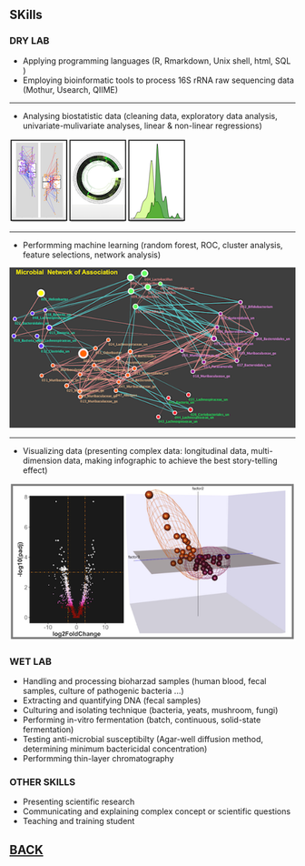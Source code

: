 

## SKills
### DRY LAB



 - Applying programming languages (R, Rmarkdown, Unix shell, html, SQL ) 
 - Employing bioinformatic tools to process 16S rRNA raw sequencing data (Mothur, Usearch, QIIME)
 
 --- 
 
 - Analysing biostatistic data (cleaning data, exploratory data analysis, univariate-mulivariate analyses, linear & non-linear regressions)
 
 [<img src="images/3hinh.png?raw=true"/>](/Skills)

 ---
 - Performming machine learning (random forest, ROC, cluster analysis, feature selections, network analysis)
 
 [<img src="images/Net4.png?raw=true"/>](/Skills)
  
 ---
 - Visualizing data (presenting complex data: longitudinal data, multi-dimension data, making infographic to achieve the best story-telling effect) 
 
 [<img src="images/Dry1.png?raw=true"/>](/Skills)
 
  
### WET LAB
  

- Handling and processing bioharzad samples (human blood, fecal samples,  culture of pathogenic bacteria ...)
- Extracting and quantifying DNA (fecal samples)
- Culturing and isolating technique (bacteria, yeats, mushroom, fungi) 
- Performing in-vitro fermentation (batch, continuous, solid-state fermentation)
- Testing anti-microbial susceptibilty (Agar-well diffusion method, determining minimum bactericidal concentration) 
- Performming thin-layer chromatography 

### OTHER SKILLS

- Presenting scientific research 
- Communicating and explaining complex concept or scientific questions
- Teaching and training student 



## [BACK](https://biokhoi.github.io/)





